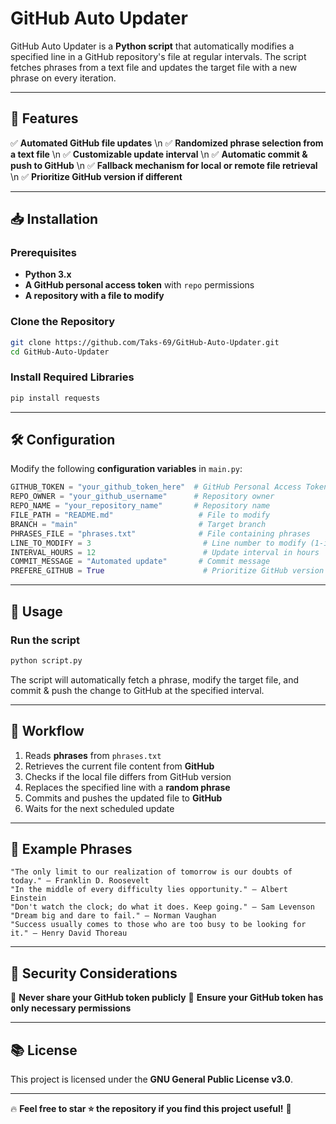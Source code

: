 # GitHub Auto Updater

GitHub Auto Updater is a **Python script** that automatically modifies a specified line in a GitHub repository's file at regular intervals. The script fetches phrases from a text file and updates the target file with a new phrase on every iteration.

---

## 🚀 Features

✅ **Automated GitHub file updates** \n
✅ **Randomized phrase selection from a text file** \n
✅ **Customizable update interval** \n
✅ **Automatic commit & push to GitHub** \n
✅ **Fallback mechanism for local or remote file retrieval** \n
✅ **Prioritize GitHub version if different**

---

## 📥 Installation

### **Prerequisites**
- **Python 3.x**
- **A GitHub personal access token** with `repo` permissions
- **A repository with a file to modify**

### **Clone the Repository**
```bash
git clone https://github.com/Taks-69/GitHub-Auto-Updater.git
cd GitHub-Auto-Updater
```

### **Install Required Libraries**
```bash
pip install requests
```

---

## 🛠 Configuration

Modify the following **configuration variables** in `main.py`:

```python
GITHUB_TOKEN = "your_github_token_here"  # GitHub Personal Access Token
REPO_OWNER = "your_github_username"      # Repository owner
REPO_NAME = "your_repository_name"       # Repository name
FILE_PATH = "README.md"                   # File to modify
BRANCH = "main"                           # Target branch
PHRASES_FILE = "phrases.txt"              # File containing phrases
LINE_TO_MODIFY = 3                         # Line number to modify (1-indexed)
INTERVAL_HOURS = 12                        # Update interval in hours
COMMIT_MESSAGE = "Automated update"       # Commit message
PREFERE_GITHUB = True                      # Prioritize GitHub version if different
```

---

## 🚀 Usage

### **Run the script**
```bash
python script.py
```
The script will automatically fetch a phrase, modify the target file, and commit & push the change to GitHub at the specified interval.

---

## 🔄 Workflow
1. Reads **phrases** from `phrases.txt`
2. Retrieves the current file content from **GitHub**
3. Checks if the local file differs from GitHub version
4. Replaces the specified line with a **random phrase**
5. Commits and pushes the updated file to **GitHub**
6. Waits for the next scheduled update

---

## 📜 Example Phrases
```
"The only limit to our realization of tomorrow is our doubts of today." – Franklin D. Roosevelt
"In the middle of every difficulty lies opportunity." – Albert Einstein
"Don't watch the clock; do what it does. Keep going." – Sam Levenson
"Dream big and dare to fail." – Norman Vaughan
"Success usually comes to those who are too busy to be looking for it." – Henry David Thoreau
```

---

## 🔐 Security Considerations

🔹 **Never share your GitHub token publicly**
🔹 **Ensure your GitHub token has only necessary permissions**

---

## 📚 License

This project is licensed under the **GNU General Public License v3.0**.

---

🔥 **Feel free to star ⭐ the repository if you find this project useful!** 🚀

